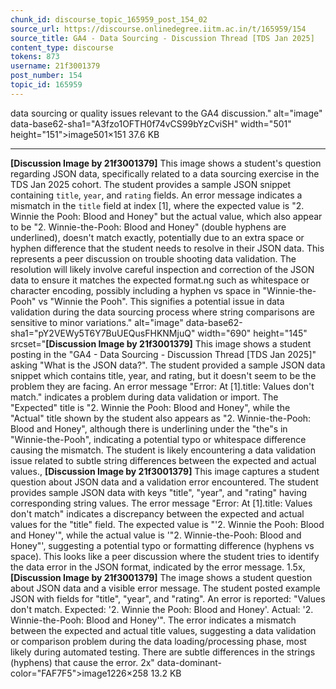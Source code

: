 ```yaml
---
chunk_id: discourse_topic_165959_post_154_02
source_url: https://discourse.onlinedegree.iitm.ac.in/t/165959/154
source_title: GA4 - Data Sourcing - Discussion Thread [TDS Jan 2025]
content_type: discourse
tokens: 873
username: 21f3001379
post_number: 154
topic_id: 165959
---
```


 data sourcing or quality issues relevant to the GA4 discussion." alt="image" data-base62-sha1="A3fzo1OFTH0f74vCS99bYzCviSH" width="501" height="151">image501×151 37.6 KB

---

**[Discussion Image by 21f3001379]** This image shows a student's question regarding JSON data, specifically related to a data sourcing exercise in the TDS Jan 2025 cohort. The student provides a sample JSON snippet containing `title`, `year`, and `rating` fields. An error message indicates a mismatch in the `title` field at index [1], where the expected value is "2. Winnie the Pooh: Blood and Honey" but the actual value, which also appear to be "2. Winnie-the-Pooh: Blood and Honey" (double hyphens are underlined), doesn't match exactly, potentially due to an extra space or hyphen difference that the student needs to resolve in their JSON data. This represents a peer discussion on trouble shooting data validation. The resolution will likely involve careful inspection and correction of the JSON data to ensure it matches the expected format.ng such as whitespace or character encoding, possibly including a hyphen vs space in "Winnie-the-Pooh" vs "Winnie the Pooh". This signifies a potential issue in data validation during the data sourcing process where string comparisons are sensitive to minor variations." alt="image" data-base62-sha1="pY2VEWy5T6Y7BuUEQusFHKNMjuQ" width="690" height="145" srcset="**[Discussion Image by 21f3001379]** This image shows a student posting in the "GA4 - Data Sourcing - Discussion Thread [TDS Jan 2025]" asking "What is the JSON data?". The student provided a sample JSON data snippet which contains title, year, and rating, but it doesn't seem to be the problem they are facing. An error message "Error: At [1].title: Values don't match." indicates a problem during data validation or import. The "Expected" title is "2. Winnie the Pooh: Blood and Honey", while the "Actual" title shown by the student also appears as "2. Winnie-the-Pooh: Blood and Honey", although there is underlining under the "the"s in "Winnie-the-Pooh", indicating a potential typo or whitespace difference causing the mismatch. The student is likely encountering a data validation issue related to subtle string differences between the expected and actual values., **[Discussion Image by 21f3001379]** This image captures a student question about JSON data and a validation error encountered. The student provides sample JSON data with keys "title", "year", and "rating" having corresponding string values. The error message "Error: At [1].title: Values don't match" indicates a discrepancy between the expected and actual values for the "title" field. The expected value is "'2. Winnie the Pooh: Blood and Honey'", while the actual value is '"2. Winnie-the-Pooh: Blood and Honey"', suggesting a potential typo or formatting difference (hyphens vs space). This looks like a peer discussion where the student tries to identify the data error in the JSON format, indicated by the error message. 1.5x, **[Discussion Image by 21f3001379]** The image shows a student question about JSON data and a visible error message. The student posted example JSON with fields for "title", "year", and "rating". An error is reported: "Values don't match. Expected: '2. Winnie the Pooh: Blood and Honey'. Actual: '2. Winnie-the-Pooh: Blood and Honey'". The error indicates a mismatch between the expected and actual title values, suggesting a data validation or comparison problem during the data loading/processing phase, most likely during automated testing. There are subtle differences in the strings (hyphens) that cause the error. 2x" data-dominant-color="FAF7F5">image1226×258 13.2 KB
